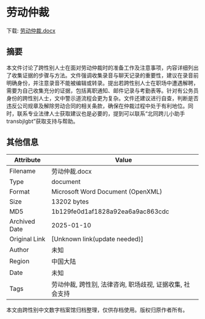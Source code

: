 # 劳动仲裁

<!-- tcd_download_link -->
下载: [劳动仲裁.docx](劳动仲裁.docx)
<!-- tcd_download_link_end -->

## 摘要

<!-- tcd_abstract -->
本文件讨论了跨性别人士在面对劳动仲裁时的准备工作及注意事项，内容详细列出了收集证据的步骤与方法。文件强调收集录音与聊天记录的重要性，建议在录音前明确身份，并注意录音不能被编辑或转录。提出若跨性别人士在职场中遭遇解聘，需要为自己收集充分的证据，包括离职通知、邮件记录与考勤表等。针对有公务员身份的跨性别人士，文中警示道流程会更为复杂。文件还建议进行自查，判断是否违反公司规章及解除劳动合同的相关条款，确保在仲裁过程中处于有利地位。同时，联系专业法律人士获取建议也是必要的，提到可以联系“北同跨儿小助手transbjlgbt”获取支持与帮助。

<!-- tcd_abstract_end -->

## 其他信息

| Attribute       | Value                                  |
|-----------------|----------------------------------------|
| Filename        | 劳动仲裁.docx                             |
| Type            | document                                 |
| Format          | Microsoft Word Document (OpenXML)                               |
| Size            | 13202 bytes                           |
| MD5             | 1b129fe0d1af1828a92ea6a9ac863cdc                                  |
| Archived Date   | 2025-01-10                             |
| Original Link   | [Unknown link(update needed)]                         |
| Author          | 未知                               |
| Region          | 中国大陆                               |
| Date            | 未知                                 |
| Tags            | 劳动仲裁, 跨性别, 法律咨询, 职场歧视, 证据收集, 社会支持                                 |

本文由跨性别中文数字档案馆归档整理，仅供存档使用。版权归原作者所有。
